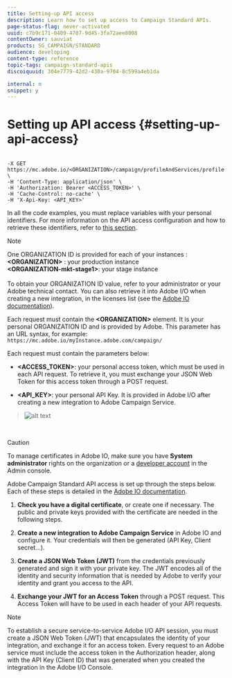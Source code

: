 ```yaml
---
title: Setting-up API access
description: Learn how to set up access to Campaign Standard APIs.
page-status-flag: never-activated
uuid: c7b9c171-0409-4707-9d45-3fa72aee8008
contentOwner: sauviat
products: SG_CAMPAIGN/STANDARD
audience: developing
content-type: reference
topic-tags: campaign-standard-apis
discoiquuid: 304e7779-42d2-430a-9704-8c599a4eb1da

internal: n
snippet: y
---
```


# Setting up API access {#setting-up-api-access}

```

-X GET https://mc.adobe.io/<ORGANIZATION>/campaign/profileAndServices/profile \
-H 'Content-Type: application/json' \
-H 'Authorization: Bearer <ACCESS_TOKEN>' \
-H 'Cache-Control: no-cache' \
-H 'X-Api-Key: <API_KEY>'

```

In all the code examples, you must replace variables with your personal identifiers. For more information on the API access configuration and how to retrieve these identifiers, refer to [this section](#setting-up-api-access).

>[!NOTE]
>
>One ORGANIZATION ID is provided for each of your instances :<br/><b>&lt;ORGANIZATION&gt;</b> : your production instance<br/><b>&lt;ORGANIZATION-mkt-stage1&gt;</b>: your stage instance<br/><br>To obtain your ORGANIZATION ID value, refer to your administrator or your Adobe technical contact. You can also retrieve it into Adobe I/O when creating a new integration, in the licenses list (see the <a href="https://www.adobe.io/authentication.html">Adobe IO documentation</a>).

Each request must contain the **&lt;ORGANIZATION&gt;** element. It is your personal ORGANIZATION ID and is provided by Adobe. This parameter has an URL syntax, for example:
`https://mc.adobe.io/myInstance.adobe.com/campaign/`

Each request must contain the parameters below:

* **&lt;ACCESS_TOKEN&gt;**: your personal access token, which must be used in each API request. To retrieve it, you must exchange your JSON Web Token for this access token through a POST request.

* **&lt;API_KEY&gt;**: your personal API Key. It is provided in Adobe I/O after creating a new integration to Adobe Campaign Service.

> ![alt text](/images/tenant.png)

<br/>

>[!CAUTION]
>
>To manage certificates in Adobe IO, make sure you have <b>System administrator</b> rights on the organization or a <a href="https://helpx.adobe.com/enterprise/using/manage-developers.html">developer account</a> in the Admin console.

Adobe Campaign Standard API access is set up through the steps below. Each of these steps is detailed in the [Adobe IO documentation](https://www.adobe.io/authentication/auth-methods.html#!AdobeDocs/adobeio-auth/master/AuthenticationOverview/ServiceAccountIntegration.md).

1. **Check you have a digital certificate**, or create one if necessary. The public and private keys provided with the certificate are needed in the following steps.

1. **Create a new integration to Adobe Campaign Service** in Adobe IO and configure it. Your credentials will then be generated (API Key, Client secret...).

1. **Create a JSON Web Token (JWT)** from the credentials previously generated and sign it with your private key. The JWT encodes all of the identity and security information that is needed by Adobe to verify your identity and grant you access to the API.

1. **Exchange your JWT for an Access Token** through a POST request. This Access Token will have to be used in each header of your API requests.

>[!NOTE]
>
>To establish a secure service-to-service Adobe I/O API session, you must create a JSON Web Token (JWT) that encapsulates the identity of your integration, and exchange it for an access token. Every request to an Adobe service must include the access token in the Authorization header, along with the API Key (Client ID) that was generated when you created the integration in the Adobe I/O Console.